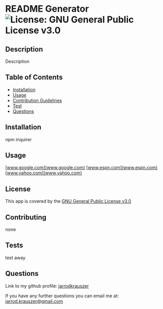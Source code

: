 # README Generator     ![License: GNU General Public License v3.0](https://img.shields.io/badge/License-GPLv3-blue.svg)
  
## Description
  
Description

## Table of Contents

- [Installation](#installation)
- [Usage](#usage)
- [Contribution Guidelines](#contributing)
- [Test](#tests)
- [Questions](#questions)

## Installation

npm inquirer

## Usage
[www.google.com](www.google.com)
[www.espn.com](www.espn.com)
[www.yahoo.com](www.yahoo.com)




## License
  
This app is covered by the [GNU General Public License v3.0](https://www.gnu.org/licenses/gpl-3.0)

## Contributing

none
  
## Tests

test away

## Questions

Link to my github profile: [jarrodkrauszer](https://github.com/jarrodkrauszer)
  
If you have any further questions you can email me at: [jarrod.krauszer@gmail.com](jarrod.krauszer@gmail.com)
